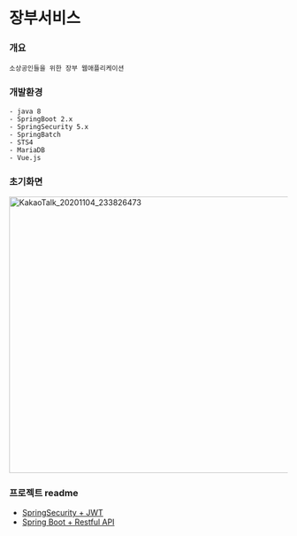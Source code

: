 # 장부서비스
  ### 개요
    소상공인들을 위한 장부 웹애플리케이션
  
  ### 개발환경
    - java 8
    - SpringBoot 2.x
    - SpringSecurity 5.x
    - SpringBatch
    - STS4
    - MariaDB
    - Vue.js
    

  ### 초기화면

<img width="933" alt="KakaoTalk_20201104_233826473" src="https://user-images.githubusercontent.com/66682208/98377030-a7092400-2087-11eb-8108-7a7bc3f87e03.png" width="10" height="500">




  ### 프로젝트 readme
    
   
   -  [SpringSecurity + JWT](https://github.com/januarry22/Backend/tree/Login "정리")
   -  [Spring Boot + Restful API](https://github.com/januarry22/Backend/tree/Login "정리")
